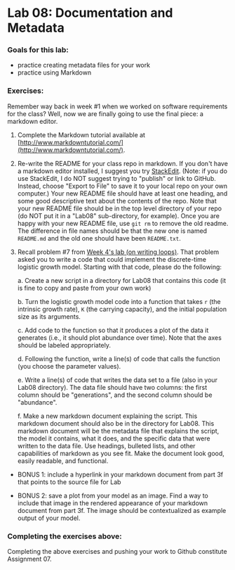 # Lab 08: Documentation and Metadata

### Goals for this lab:
* practice creating metadata files for your work
* practice using Markdown

### Exercises:

Remember way back in week #1 when we worked on software requirements for the class?  Well, now we are finally going to use the final piece: a markdown editor.

1. Complete the Markdown tutorial available at [http://www.markdowntutorial.com/](http://www.markdowntutorial.com/).  

2. Re-write the README for your class repo in markdown.  If you don't have a markdown editor installed, I suggest you try [StackEdit](https://stackedit.io/app#).  (Note: if you do use StackEdit, I do NOT suggest trying to "publish" or link to GitHub.  Instead, choose "Export to File" to save it to your local repo on your own computer.)  Your new README file should have at least one heading, and some good descriptive text about the contents of the repo.  Note that your new README file should be in the top level directory of your repo (do NOT put it in a "Lab08" sub-directory, for example).  Once you are happy with your new README file, use `git rm` to remove the old readme.  The difference in file names should be that the new one is named `README.md` and the old one should have been `README.txt`.    

3. Recall problem #7 from [Week 4's lab (on writing loops)](https://github.com/flaxmans/CompBio_on_git/blob/master/Labs/Lab04/Lab04_ForLoops.md).  That problem asked you to write a code that could implement the discrete-time logistic growth model.  Starting with that code, please do the following:

    a. Create a new script in a directory for Lab08 that contains this code (it is fine to copy and paste from your own work)

    b. Turn the logistic growth model code into a function that takes `r` (the intrinsic growth rate), `K` (the carrying capacity), and the initial population size as its arguments. 
    
    c. Add code to the function so that it produces a plot of the data it generates (i.e., it should plot abundance over time).  Note that the axes should be labeled appropriately.
    
    d. Following the function, write a line(s) of code that calls the function (you choose the parameter values).
    
    e. Write a line(s) of code that writes the data set to a file (also in your Lab08 directory).  The data file should have two columns: the first column should be "generations", and the second column should be "abundance".
    
    f. Make a new markdown document explaining the script.  This markdown document should also be in the directory for Lab08.  This markdown document will be the metadata file that explains the script, the model it contains, what it does, and the specific data that were written to the data file.  Use headings, bulleted lists, and other capabilities of markdown as you see fit.  Make the document look good, easily readable, and functional.
    
    
* BONUS 1: include a hyperlink in your markdown document from part 3f that points to the source file for Lab

* BONUS 2: save a plot from your model as an image.  Find a way to include that image in the rendered appearance of your markdown document from part 3f.  The image should be contextualized as example output of your model.


### Completing the exercises above:
Completing the above exercises and pushing your work to Github constitute Assignment 07.

